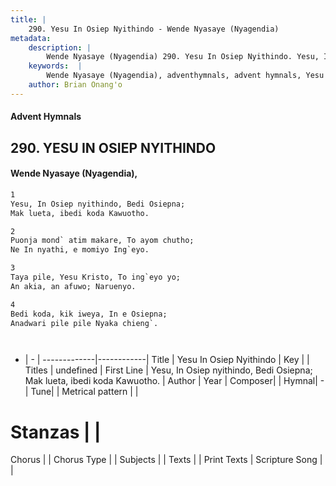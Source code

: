 ```yaml
---
title: |
    290. Yesu In Osiep Nyithindo - Wende Nyasaye (Nyagendia)
metadata:
    description: |
        Wende Nyasaye (Nyagendia) 290. Yesu In Osiep Nyithindo. Yesu, In Osiep nyithindo, Bedi Osiepna; Mak lueta, ibedi koda Kawuotho.  
    keywords:  |
        Wende Nyasaye (Nyagendia), adventhymnals, advent hymnals, Yesu In Osiep Nyithindo, Yesu, In Osiep nyithindo, Bedi Osiepna; Mak lueta, ibedi koda Kawuotho.. 
    author: Brian Onang'o
---
```


#### Advent Hymnals
## 290. YESU IN OSIEP NYITHINDO
####  Wende Nyasaye (Nyagendia),

```txt
1
Yesu, In Osiep nyithindo, Bedi Osiepna;
Mak lueta, ibedi koda Kawuotho.

2
Puonja mond` atim makare, To ayom chutho;
Ne In nyathi, e momiyo Ing`eyo.

3
Taya pile, Yesu Kristo, To ing`eyo yo;
An akia, an afuwo; Naruenyo.

4
Bedi koda, kik iweya, In e Osiepna;
Anadwari pile pile Nyaka chieng`.




```

- |   -  |
-------------|------------|
Title | Yesu In Osiep Nyithindo |
Key |  |
Titles | undefined |
First Line | Yesu, In Osiep nyithindo, Bedi Osiepna; Mak lueta, ibedi koda Kawuotho. |
Author | 
Year | 
Composer| |
Hymnal|  - |
Tune|  |
Metrical pattern | |
# Stanzas |  |
Chorus |  |
Chorus Type |  |
Subjects | |
Texts |  |
Print Texts | 
Scripture Song |  |
    
